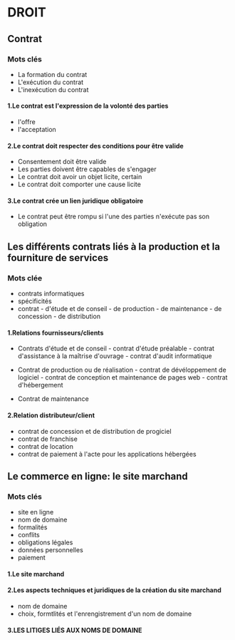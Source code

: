 # DROIT

## Contrat
### Mots clés
- La formation du contrat
- L'exécution du contrat
- L'inexécution du contrat

#### 1.Le contrat est l'expression de la volonté des parties
- l'offre
- l'acceptation

#### 2.Le contrat doit respecter des conditions pour être valide
- Consentement doit être valide
- Les parties doivent être capables de s'engager
- Le contrat doit avoir un objet licite, certain
- Le contrat doit comporter une cause licite

#### 3.Le contrat crée un lien juridique obligatoire
- Le contrat peut être rompu si l'une des parties n'exécute pas son obligation

## Les différents contrats liés à la production et la fourniture de services

### Mots clée
- contrats informatiques
- spécificités
- contrat
        - d'étude et de conseil
        - de production
        - de maintenance
        - de concession
        - de distribution

#### 1.Relations fournisseurs/clients
- Contrats d'étude et de conseil
        - contrat d'étude préalable
        - contrat d'assistance à la maîtrise d'ouvrage
        - contrat d'audit informatique

- Contrat de production ou de réalisation
        - contrat de dévéloppement de logiciel
        - contrat de conception et maintenance de pages web
        - contrat d'hébergement
- Contrat de maintenance

#### 2.Relation distributeur/client
- contrat de concession et de distribution de progiciel
- contrat de franchise
- contrat de location
- contrat de paiement à l'acte pour les applications hébergées

## Le commerce en ligne: le site marchand
### Mots clés
- site en ligne
- nom de domaine
- formalités
- conflits
- obligations légales
- données personnelles
- paiement

#### 1.Le site marchand
#### 2.Les aspects techniques et juridiques de la création du site marchand
- nom de domaine
- choix, formtlités et l'enrengistrement d'un nom de domaine
#### 3.LES LITIGES LIÉS AUX NOMS DE DOMAINE

